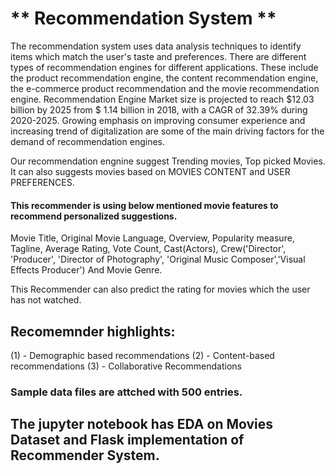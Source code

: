 # ** Recommendation System **

The recommendation system uses data analysis techniques to identify items which match the user's taste and preferences.
There are different types of recommendation engines for different applications.
These include the product recommendation engine, the content recommendation engine, the e-commerce product recommendation and the movie recommendation engine. 
Recommendation Engine Market size is projected to reach $12.03 billion by 2025 from $ 1.14 billion in 2018, with a CAGR of 32.39% during 2020-2025.
Growing emphasis on improving consumer experience and increasing trend of digitalization are some of the main driving factors for the demand of recommendation engines.

Our recommendation engnine suggest Trending movies, Top picked Movies. It can also suggests movies based on MOVIES CONTENT and USER PREFERENCES.

#### This recommender is using below mentioned movie features to recommend personalized suggestions.

Movie Title, Original Movie Language, Overview, Popularity measure, Tagline, Average Rating, Vote Count, Cast(Actors), Crew('Director', 'Producer', 'Director of Photography',
'Original Music Composer','Visual Effects Producer') And Movie Genre. 

This Recommender can also predict the rating for movies which the user has not watched. 

## Recomemnder highlights:

 (1) - Demographic based recommendations
 (2) - Content-based recommendations
 (3) - Collaborative Recommendations
 
### Sample data files are attched with 500 entries.


##                                             The jupyter notebook has EDA on Movies Dataset and  Flask implementation of Recommender System.
